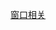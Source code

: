 [窗口相关](file:///D:/Obsidian%20Unity/Unity/UI%20System/Assets/Scripts/GUI/Lesson8_%E7%AA%97%E5%8F%A3%E7%9B%B8%E5%85%B3.cs)